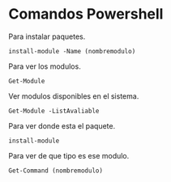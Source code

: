 # Comandos Powershell

Para instalar paquetes.

~~~
install-module -Name (nombremodulo)
~~~

Para ver los modulos.

~~~
Get-Module
~~~

Ver modulos disponibles en el sistema.

~~~
Get-Module -ListAvaliable
~~~

Para ver donde esta el paquete.

~~~
install-module 
~~~

Para ver de que tipo es ese modulo.

~~~
Get-Command (nombremodulo)
~~~



